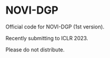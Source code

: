 # NOVI-DGP
Official code for NOVI-DGP (1st version).

Recently submitting to ICLR 2023.

Please do not distribute.
